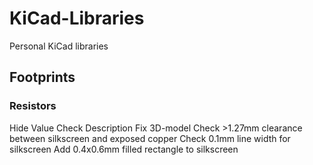 # KiCad-Libraries
 Personal KiCad libraries

## Footprints

### Resistors
Hide Value
Check Description
Fix 3D-model
Check >1.27mm clearance between silkscreen and exposed copper
Check 0.1mm line width for silkscreen
Add 0.4x0.6mm filled rectangle to silkscreen